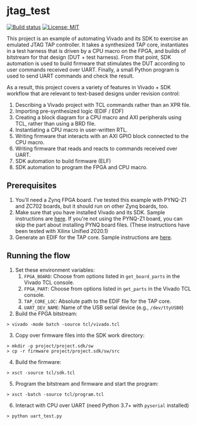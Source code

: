 # jtag\_test
[![Build status](https://badge.buildkite.com/7bcc2c2e3867a8d42311bb69ec3aa66ac339038fac3f7f37ee.svg?branch=master)](https://buildkite.com/stanford-aha/jtag-test)
[![License: MIT](https://img.shields.io/badge/License-MIT-yellow.svg)](https://opensource.org/licenses/MIT)

This project is an example of automating Vivado and its SDK to exercise an emulated JTAG TAP controller.  It takes a synthesized TAP core, instantiates in a test harness that is driven by a CPU macro on the FPGA, and builds of bitstream for that design (DUT + test harness).  From that point, SDK automation is used to build firmware that stimulates the DUT according to user commands received over UART.  Finally, a small Python program is used to send UART commands and check the result.

As a result, this project covers a variety of features in Vivado + SDK workflow that are relevant to text-based designs under revision control:
1. Describing a Vivado project with TCL commands rather than an XPR file.
2. Importing pre-synthesized logic (EDIF / EDF)
3. Creating a block diagram for a CPU macro and AXI peripherals using TCL, rather than using a BRD file.
4. Instantiating a CPU macro in user-written RTL.
5. Writing firmware that interacts with an AXI GPIO block connected to the CPU macro.
6. Writing firmware that reads and reacts to commands received over UART.
7. SDK automation to build firmware (ELF)
8. SDK automation to program the FPGA and CPU macro.

## Prerequisites
1. You'll need a Zynq FPGA board.  I've tested this example with PYNQ-Z1 and ZC702 boards, but it should run on other Zynq boards, too.  
2. Make sure that you have installed Vivado and its SDK.  Sample instructions are [here](https://gist.github.com/sgherbst/f73c31938d3483e6c72e3baf3443f66a).  If you're not using the PYNQ-Z1 board, you can skip the part about installing PYNQ board files.  (These instructions have been tested with Xilinx Unified 2020.1)
3. Generate an EDIF for the TAP core.  Sample instructions are [here](https://gist.github.com/sgherbst/dbb9dfcd01afe0b187ee7263e0bd29d8).

## Running the flow
1. Set these environment variables:
    1. ``FPGA_BOARD``: Choose from options listed in ``get_board_parts`` in the Vivado TCL console.
    2. ``FPGA_PART``: Choose from options listed in ``get_parts`` in the Vivado TCL console.
    3. ``TAP_CORE_LOC``: Absolute path to the EDIF file for the TAP core.
    4. ``UART_DEV_NAME``: Name of the USB serial device (e.g., ``/dev/ttyUSB0``)
2. Build the FPGA bitstream:
```shell
> vivado -mode batch -source tcl/vivado.tcl
```
3. Copy over firmware files into the SDK work directory:
```shell
> mkdir -p project/project.sdk/sw
> cp -r firmware project/project.sdk/sw/src
```
4. Build the firmware:
```shell
> xsct -source tcl/sdk.tcl
```
5. Program the bitstream and firmware and start the program:
```shell
> xsct -batch -source tcl/program.tcl
```
6. Interact with CPU over UART (need Python 3.7+ with ``pyserial`` installed)
```shell
> python uart_test.py
```

